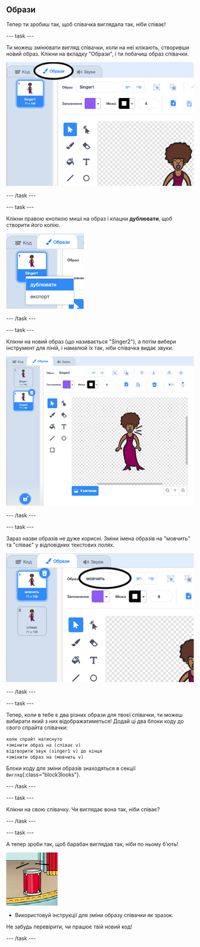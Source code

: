 ## Образи

Тепер ти зробиш так, щоб співачка виглядала так, ніби співає!

--- task ---

Ти можеш змінювати вигляд співачки, коли на неї клікають, створивши новий образ. Клікни на вкладку "Образи", і ти побачиш образ співачки.

![знімок екрана](images/band-singer-costume-annotated.png)

--- /task ---

--- task ---

Клікни правою кнопкою миші на образ і клацни **дублювати**, щоб створити його копію.

![знімок екрана](images/band-singer-duplicate.png)

--- /task ---

--- task ---

Клікни на новий образ (що називається "Singer2"), а потім вибери інструмент для ліній, і намалюй їх так, ніби співачка видає звуки.

![знімок екрана](images/band-singer-click.png)

--- /task ---

--- task ---

Зараз назви образів не дуже корисні. Зміни імена образів на "мовчить" та "співає" у відповідних текстових полях.

![знімок екрана](images/band-singer-name-annotated.png)

--- /task ---

--- task ---

Тепер, коли в тебе є два різних образи для твоєї співачки, ти можеш вибирати який з них відображатиметься! Додай ці два блоки коду до свого спрайта співачки:

```blocks3
коли спрайт натиснуто
+змінити образ на (співає v)
відтворити звук (singer1 v) до кінця
+змінити образ на (мовчить v)
```

Блоки коду для зміни образів знаходяться в секції `Вигляд`{:class="block3looks"}.

--- /task ---

--- task ---

Клікни на свою співачку. Чи виглядає вона так, ніби співає?

--- /task ---

--- task ---

А тепер зроби так, щоб барабан виглядав так, ніби по ньому б’ють!

![знімок екрана](images/band-drum-final.png)

- Використовуй інструкції для зміни образу співачки як зразок.

Не забудь перевірити, чи працює твій новий код!

--- /task ---